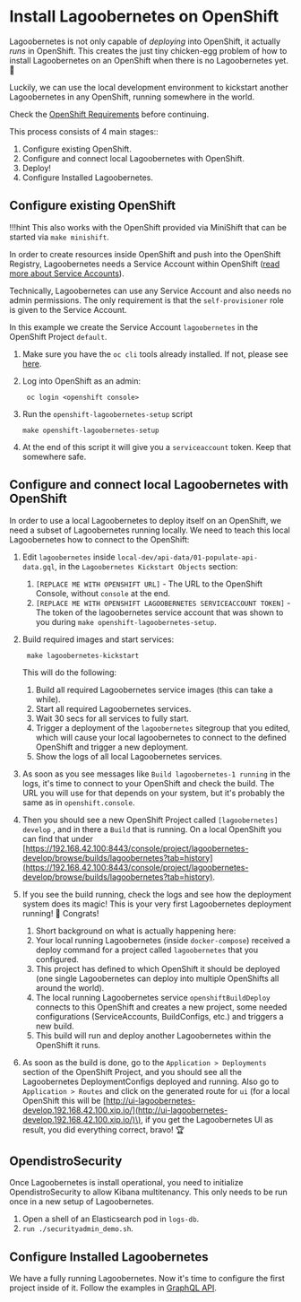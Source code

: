 # Install Lagoobernetes on OpenShift

Lagoobernetes is not only capable of _deploying_ into OpenShift, it actually _runs_ in OpenShift. This creates the just tiny chicken-egg problem of how to install Lagoobernetes on an OpenShift when there is no Lagoobernetes yet. 🐣

Luckily, we can use the local development environment to kickstart another Lagoobernetes in any OpenShift, running somewhere in the world.

Check the [OpenShift Requirements](openshift_requirements.md) before continuing.

This process consists of 4 main stages::

1. Configure existing OpenShift.
2. Configure and connect local Lagoobernetes with OpenShift.
3. Deploy!
4. Configure Installed Lagoobernetes.

## Configure existing OpenShift

!!!hint
    This also works with the OpenShift provided via MiniShift that can be started via `make minishift`.


In order to create resources inside OpenShift and push into the OpenShift Registry, Lagoobernetes needs a Service Account within OpenShift \([read more about Service Accounts](https://docs.openshift.org/latest/dev_guide/service_accounts.html)\).

Technically, Lagoobernetes can use any Service Account and also needs no admin permissions. The only requirement is that the `self-provisioner` role is given to the Service Account.

In this example we create the Service Account `lagoobernetes` in the OpenShift Project `default`.

1. Make sure you have the `oc cli` tools already installed. If not, please see [here](https://docs.openshift.org/latest/cli_reference/get_started_cli.html#cli-reference-get-started-cli).
2. Log into OpenShift as an admin:

   ```
    oc login <openshift console>
   ```

3. Run the `openshift-lagoobernetes-setup` script

   ```
   make openshift-lagoobernetes-setup
   ```

4. At the end of this script it will give you a `serviceaccount` token. Keep that somewhere safe.

## Configure and connect local Lagoobernetes with OpenShift

In order to use a local Lagoobernetes to deploy itself on an OpenShift, we need a subset of Lagoobernetes running locally. We need to teach this local Lagoobernetes how to connect to the OpenShift:

1. Edit `lagoobernetes` inside `local-dev/api-data/01-populate-api-data.gql`, in the `Lagoobernetes Kickstart Objects` section:
   1. `[REPLACE ME WITH OPENSHIFT URL]` - The URL to the OpenShift Console, without `console` at the end.
   2. `[REPLACE ME WITH OPENSHIFT LAGOOBERNETES SERVICEACCOUNT TOKEN]` - The token of the lagoobernetes service account that was shown to you during `make openshift-lagoobernetes-setup`.
2. Build required images and start services:

   ```
    make lagoobernetes-kickstart
   ```

   This will do the following:

   1. Build all required Lagoobernetes service images \(this can take a while\).
   2. Start all required Lagoobernetes services.
   3. Wait 30 secs for all services to fully start.
   4. Trigger a deployment of the `lagoobernetes` sitegroup that you edited, which will cause your local lagoobernetes to connect to the defined OpenShift and trigger a new deployment.
   5. Show the logs of all local Lagoobernetes services.

3. As soon as you see messages like `Build lagoobernetes-1 running` in the logs, it's time to connect to your OpenShift and check the build. The URL you will use for that depends on your system, but it's probably the same as in `openshift.console`.
4. Then you should see a new OpenShift Project called `[lagoobernetes] develop` , and in there a `Build` that is running. On a local OpenShift you can find that under [https://192.168.42.100:8443/console/project/lagoobernetes-develop/browse/builds/lagoobernetes?tab=history](https://192.168.42.100:8443/console/project/lagoobernetes-develop/browse/builds/lagoobernetes?tab=history).
5. If you see the build running, check the logs and see how the deployment system does its magic! This is your very first Lagoobernetes deployment running! 🎉 Congrats!
   1. Short background on what is actually happening here:
   2. Your local running Lagoobernetes \(inside `docker-compose`\) received a deploy command for a project called `lagoobernetes` that you configured.
   3. This project has defined to which OpenShift it should be deployed \(one single Lagoobernetes can deploy into multiple OpenShifts all around the world\).
   4. The local running Lagoobernetes service `openshiftBuildDeploy` connects to this OpenShift and creates a new project, some needed configurations \(ServiceAccounts, BuildConfigs, etc.\) and triggers a new build.
   5. This build will run and deploy another Lagoobernetes within the OpenShift it runs.
6. As soon as the build is done, go to the `Application > Deployments` section of the OpenShift Project, and you should see all the Lagoobernetes DeploymentConfigs deployed and running. Also go to `Application > Routes` and click on the generated route for `ui` \(for a local OpenShift this will be [http://ui-lagoobernetes-develop.192.168.42.100.xip.io/](http://ui-lagoobernetes-develop.192.168.42.100.xip.io/)\), if you get the Lagoobernetes UI as result, you did everything correct, bravo! 🏆

## OpendistroSecurity

Once Lagoobernetes is install operational, you need to initialize OpendistroSecurity to allow Kibana multitenancy. This only needs to be run once in a new setup of Lagoobernetes.

1. Open a shell of an Elasticsearch pod in `logs-db`.
2. `run ./securityadmin_demo.sh`.

## Configure Installed Lagoobernetes

We have a fully running Lagoobernetes. Now it's time to configure the first project inside of it. Follow the examples in [GraphQL API](graphql_api.md).
